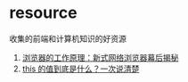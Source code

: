 # resource
收集的前端和计算机知识的好资源

1. [浏览器的工作原理：新式网络浏览器幕后揭秘](https://www.html5rocks.com/zh/tutorials/internals/howbrowserswork/)
2. [this 的值到底是什么？一次说清楚](https://zhuanlan.zhihu.com/p/23804247)

